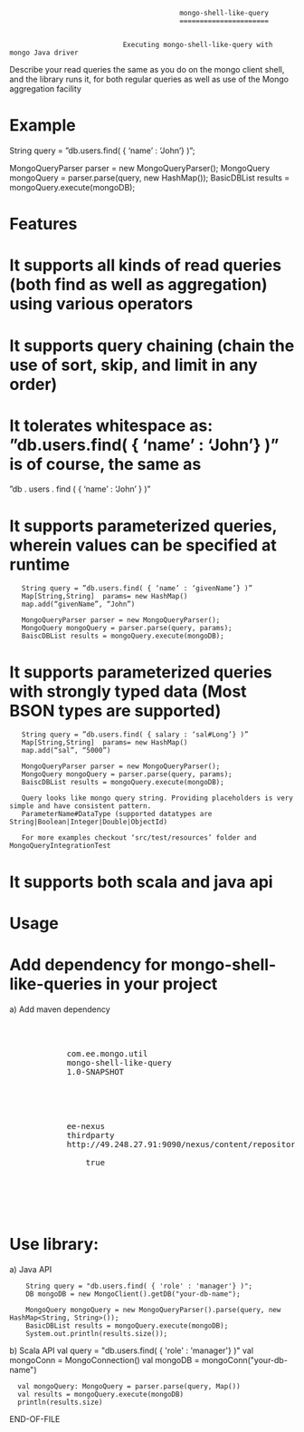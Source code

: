                                               mongo-shell-like-query
                                              ======================


                                Executing mongo-shell-like-query with mongo Java driver

Describe your read queries the same as you do on the mongo client shell, and the library runs it, for both regular queries as well as use of the Mongo aggregation facility


Example
========


String query = ”db.users.find( { ‘name’ : ‘John’} )”;

MongoQueryParser parser = new MongoQueryParser();
MongoQuery mongoQuery = parser.parse(query, new HashMap());
BasicDBList results = mongoQuery.execute(mongoDB);


Features
========


# It supports all kinds of read queries (both find as well as aggregation) using various operators

# It supports query chaining (chain the use of sort, skip, and limit in any order)

# It tolerates whitespace as: ”db.users.find( { ‘name’ : ‘John’} )” is of course, the same as 
   ”db   .   users  .  find  (  {   ‘name’   :   ‘John’   }   )”

# It supports parameterized queries, wherein values can be specified at runtime

       String query = ”db.users.find( { ‘name’ : ‘givenName’} )”
       Map[String,String]  params= new HashMap()
       map.add(“givenName”, “John”)

       MongoQueryParser parser = new MongoQueryParser();
       MongoQuery mongoQuery = parser.parse(query, params);
       BaiscDBList results = mongoQuery.execute(mongoDB);

# It supports parameterized queries with strongly typed data (Most BSON types are supported)

       String query = ”db.users.find( { salary : ‘sal#Long’} )” 
       Map[String,String]  params= new HashMap()
       map.add(“sal”, “5000”)

       MongoQueryParser parser = new MongoQueryParser();
       MongoQuery mongoQuery = parser.parse(query, params);
       BaiscDBList results = mongoQuery.execute(mongoDB);

       Query looks like mongo query string. Providing placeholders is very simple and have consistent pattern.
       ParameterName#DataType (supported datatypes are String|Boolean|Integer|Double|ObjectId)

       For more examples checkout ‘src/test/resources’ folder and MongoQueryIntegrationTest

#  It supports both scala and java api 


Usage
=====


# Add dependency for mongo-shell-like-queries in your project

   a) Add maven dependency

   <pre>

    <dependencies>
        <dependency>
            <groupId>com.ee.mongo.util</groupId>
            <artifactId>mongo-shell-like-query</artifactId>
            <version>1.0-SNAPSHOT</version>
        </dependency>
    </dependencies>

    <repositories>
        <repository>
            <id>ee-nexus</id>
            <name>thirdparty</name>
            <url>http://49.248.27.91:9090/nexus/content/repositories/snapshots/</url>
            <snapshots>
                <enabled>true</enabled>
            </snapshots>
        </repository>
    </repositories>

  </pre> 

# Use library:

   a) Java API

        String query = "db.users.find( { 'role' : 'manager'} )";
        DB mongoDB = new MongoClient().getDB("your-db-name");

        MongoQuery mongoQuery = new MongoQueryParser().parse(query, new HashMap<String, String>());
        BasicDBList results = mongoQuery.execute(mongoDB);
        System.out.println(results.size());

   b) Scala API
      val query = "db.users.find( { 'role' : 'manager'} )"
      val mongoConn = MongoConnection()
      val mongoDB = mongoConn("your-db-name")
  
      val mongoQuery: MongoQuery = parser.parse(query, Map())
      val results = mongoQuery.execute(mongoDB)
      println(results.size)
  
END-OF-FILE 
